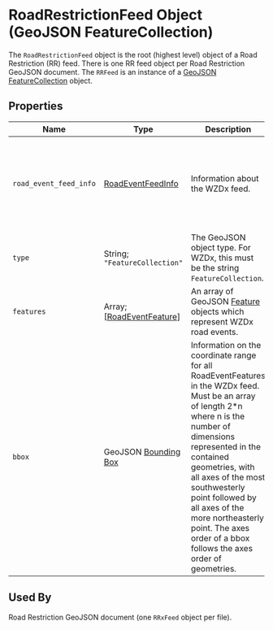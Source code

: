 # RoadRestrictionFeed Object (GeoJSON FeatureCollection)
The `RoadRestrictionFeed` object is the root (highest level) object of a Road Restriction (RR) feed. There is one RR feed object per Road Restriction GeoJSON document. The `RRFeed` is an instance of a [GeoJSON FeatureCollection](https://tools.ietf.org/html/rfc7946#section-3.3) object.

## Properties
Name | Type | Description | Conformance | Notes
--- | --- | --- | --- | ---
`road_event_feed_info` | [RoadEventFeedInfo](/spec-content/objects/RoadEventFeedInfo.md) | Information about the WZDx feed. | Required | This is a WZDx-specific [foreign member](https://tools.ietf.org/html/rfc7946#section-6.1) and is not part of the GeoJSON specification.
`type` | String; `"FeatureCollection"` | The GeoJSON object type. For WZDx, this must be the string `FeatureCollection`. | Required | This is a GeoJSON property.
`features` | Array; \[[RoadEventFeature](/spec-content/objects/RoadEventFeature.md)\] | An array of GeoJSON [Feature](https://tools.ietf.org/html/rfc7946#section-3.2) objects which represent WZDx road events. | Required |
`bbox` | GeoJSON [Bounding Box](https://tools.ietf.org/html/rfc7946#section-5) | Information on the coordinate range for all RoadEventFeatures in the WZDx feed. Must be an array of length 2*n where n is the number of dimensions represented in the contained geometries, with all axes of the most southwesterly point followed by all axes of the more northeasterly point.  The axes order of a bbox follows the axes order of geometries. | Optional | This is a GeoJSON property.

## Used By
Road Restriction GeoJSON document (one `RRxFeed` object per file).
